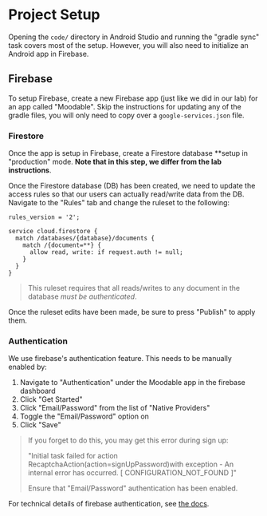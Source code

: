 # Project Setup

Opening the `code/` directory in Android Studio and running the "gradle sync"
task covers most of the setup. However, you will also need to initialize an
Android app in Firebase.

## Firebase

To setup Firebase, create a new Firebase app (just like we did in our lab) for
an app called "Moodable". Skip the instructions for updating any of the gradle
files, you will only need to copy over a `google-services.json` file.

### Firestore

Once the app is setup in Firebase, create a Firestore database **setup in
"production" mode. **Note that in this step, we differ from the lab
instructions**.

Once the Firestore database (DB) has been created, we need to update the access
rules so that our users can actually read/write data from the DB. Navigate to
the "Rules" tab and change the ruleset to the following:

```
rules_version = '2';

service cloud.firestore {
  match /databases/{database}/documents {
    match /{document=**} {
      allow read, write: if request.auth != null;
    }
  }
}
```

> This ruleset requires that all reads/writes to any document in the database
> *must be authenticated*.

Once the ruleset edits have been made, be sure to press "Publish" to apply
them.

### Authentication

We use firebase's authentication feature. This needs to be manually enabled by:

 1. Navigate to "Authentication" under the Moodable app in the firebase dashboard
 2. Click "Get Started"
 3. Click "Email/Password" from the list of "Native Providers"
 4. Toggle the "Email/Password" option on
 5. Click "Save"

> If you forget to do this, you may get this error during sign up:
>
>   "Initial task failed for action RecaptchaAction(action=signUpPassword)with
>   exception - An internal error has occurred. [ CONFIGURATION_NOT_FOUND ]"
>
> Ensure that "Email/Password" authentication has been enabled.

For technical details of firebase authentication, see [the
docs](https://firebase.google.com/docs/auth/android/start).
